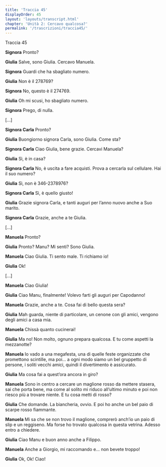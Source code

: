 ```yaml
---
title: 'Traccia 45'
displayOrder: 45
layout: 'layouts/transcript.html'
chapter: 'Unità 2: Cercavo qualcosa?'
permalink: '/trascrizioni/traccia45/'
---
```


Traccia 45

**Signora** Pronto?

**Giulia** Salve, sono Giulia. Cercavo Manuela.

**Signora** Guardi che ha sbagliato numero.

**Giulia** Non è il 278769?

**Signora** No, questo è il 274769.

**Giulia** Oh mi scusi, ho sbagliato numero.

**Signora** Prego, di nulla.

[...]

**Signora Carla** Pronto?

**Giulia** Buongiorno signora Carla, sono Giulia. Come sta?

**Signora Carla** Ciao Giulia, bene grazie. Cercavi Manuela?

**Giulia** Sì, è in casa?

**Signora Carla** No, è uscita a fare acquisti. Prova a cercarla sul cellulare. Hai il suo numero?

**Giulia** Sì, non è 346-2378976?

**Signora Carla** Sì, è quello giusto!

**Giulia** Grazie signora Carla, e tanti auguri per l’anno nuovo anche a Suo marito.

**Signora Carla** Grazie, anche a te Giulia.

[...]

**Manuela** Pronto?

**Giulia** Pronto? Manu? Mi senti? Sono Giulia.

**Manuela** Ciao Giulia. Ti sento male. Ti richiamo io!

**Giulia** Ok!

[...]

**Manuela** Ciao Giulia!

**Giulia** Ciao Manu, finalmente! Volevo farti gli auguri per Capodanno!

**Manuela** Grazie, anche a te. Cosa fai di bello questa sera?

**Giulia** Mah guarda, niente di particolare, un cenone con gli amici, vengono degli amici a casa mia.

**Manuela** Chissà quanto cucinerai!

**Giulia** Ma no! Non molto, ognuno prepara qualcosa. E tu come aspetti la mezzanotte?

**Manuela** Io vado a una megafesta, una di quelle feste organizzate che promettono scintille, ma poi... a ogni modo siamo un bel gruppetto di persone, i soliti vecchi amici, quindi il divertimento è assicurato.

**Giulia** Ma cosa fai a quest’ora ancora in giro?

**Manuela** Sono in centro a cercare un maglione rosso da mettere stasera, sai che porta bene, ma come al solito mi riduco all’ultimo minuto e poi non riesco più a trovare niente. E tu cosa metti di rosso?

**Giulia** Che domande. La biancheria, ovvio. E poi ho anche un bel paio di scarpe rosso fiammante.

**Manuela** Mi sa che se non trovo il maglione, comprerò anch’io un paio di slip e un reggiseno. Ma forse ho trovato qualcosa in questa vetrina. Adesso entro a chiedere.

**Giulia** Ciao Manu e buon anno anche a Filippo.

**Manuela** Anche a Giorgio, mi raccomando e... non bevete troppo!

**Giulia** Ok, Ok! Ciao!
